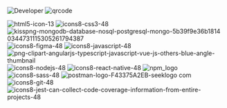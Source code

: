 


![Developer](https://github.com/GuillaumeSere/GuillaumeSere/assets/75996200/dba19280-6fdc-403e-896e-6e16d5bfac17)   ![qrcode](https://user-images.githubusercontent.com/75996200/215116847-53751d32-f597-4a5e-859e-1190b395cedd.png)



![html5-icon-13](https://github.com/GuillaumeSere/GuillaumeSere/assets/75996200/32611819-735a-425a-991c-d39d2c5e0dc7)  ![icons8-css3-48](https://github.com/GuillaumeSere/GuillaumeSere/assets/75996200/c9e44ec5-ee61-4f09-bcdd-55ad8b3ab90f)  ![kisspng-mongodb-database-nosql-postgresql-mongo-5b39f9e36b1814 0344731115305261794387](https://github.com/GuillaumeSere/GuillaumeSere/assets/75996200/d2c2a367-be76-422b-89e8-0601c2de434c)  ![icons8-figma-48](https://github.com/GuillaumeSere/GuillaumeSere/assets/75996200/7bfd0205-017a-4b7c-b4cd-317bff336fe9) ![icons8-javascript-48](https://github.com/GuillaumeSere/GuillaumeSere/assets/75996200/5897eb35-1ef0-4dca-9875-a63835df9a77)  ![png-clipart-angularjs-typescript-javascript-vue-js-others-blue-angle-thumbnail](https://github.com/GuillaumeSere/GuillaumeSere/assets/75996200/0930e192-8911-4be2-8f58-f61688190da5)  ![icons8-nodejs-48](https://github.com/GuillaumeSere/GuillaumeSere/assets/75996200/7f1de38f-f9ee-488d-9712-3274f3221983)  ![icons8-react-native-48](https://github.com/GuillaumeSere/GuillaumeSere/assets/75996200/896b4948-eabb-4fbc-9801-278d840134fa)  ![npm_logo](https://github.com/GuillaumeSere/GuillaumeSere/assets/75996200/9815eca6-1057-4c9c-b84a-2c8e937c489a)   ![icons8-sass-48](https://github.com/GuillaumeSere/GuillaumeSere/assets/75996200/a3d4fd98-59c2-41b8-9bd1-2a22df577408)  ![postman-logo-F43375A2EB-seeklogo com](https://github.com/GuillaumeSere/GuillaumeSere/assets/75996200/5004d6cb-47cd-4f43-9715-c47fee72bb9a)  ![icons8-git-48](https://github.com/GuillaumeSere/GuillaumeSere/assets/75996200/9152bbbb-33cf-4212-9fdd-ba051dd9b652)  ![icons8-jest-can-collect-code-coverage-information-from-entire-projects-48](https://github.com/GuillaumeSere/GuillaumeSere/assets/75996200/ac7ae3db-3166-4c16-b400-8f585652c5f6)











 


